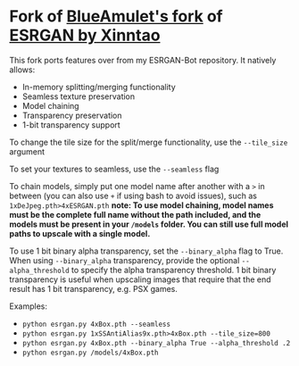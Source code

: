 # Fork of [BlueAmulet's fork](https://github.com/BlueAmulet/ESRGAN) of [ESRGAN by Xinntao](https://github.com/xinntao/ESRGAN)

This fork ports features over from my ESRGAN-Bot repository. It natively allows:

* In-memory splitting/merging functionality
* Seamless texture preservation
* Model chaining
* Transparency preservation
* 1-bit transparency support

To change the tile size for the split/merge functionality, use the `--tile_size` argument

To set your textures to seamless, use the `--seamless` flag

To chain models, simply put one model name after another with a `>` in between (you can also use `+` if using bash to avoid issues), such as `1xDeJpeg.pth>4xESRGAN.pth` **note: To use model chaining, model names must be the complete full name without the path included, and the models must be present in your `/models` folder. You can still use full model paths to upscale with a single model.**

To use 1 bit binary alpha transparency, set the `--binary_alpha` flag to True. When using `--binary_alpha` transparency, provide the optional `--alpha_threshold` to specify the alpha transparency threshold. 1 bit binary transparency is useful when upscaling images that require that the end result has 1 bit transparency, e.g. PSX games.

Examples:

* `python esrgan.py 4xBox.pth --seamless`
* `python esrgan.py 1xSSAntiAlias9x.pth>4xBox.pth --tile_size=800`
* `python esrgan.py 4xBox.pth --binary_alpha True --alpha_threshold .2`
* `python esrgan.py /models/4xBox.pth`
